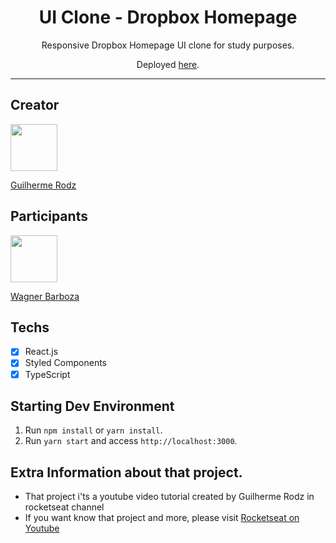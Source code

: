 
<h1 align="center">
UI Clone - Dropbox Homepage
</h1>

<p align="center">Responsive Dropbox Homepage UI clone for study purposes.</p>
<p align="center">Deployed <a href="https://rocketseat-clone-dropbox-menu.netlify.app/">here</a>.</p>
<hr>

## Creator

[<img src="https://avatars3.githubusercontent.com/u/10366880?s=460&v=4" width="75px;"/>](https://github.com/guilhermerodz)


[Guilherme Rodz](https://github.com/guilhermerodz)

## Participants

[<img src="https://avatars2.githubusercontent.com/u/66399640?s=460&u=4a8870a51985dcca1e9cc5584e1edabc6fbb9800&v=4" width="75px;"/>](https://github.com/wcfx)


[Wagner Barboza](https://github.com/WCFX)

## Techs

- [x] React.js
- [x] Styled Components
- [x] TypeScript

## Starting Dev Environment

1. Run `npm install` or `yarn install`.<br />
2. Run `yarn start` and access `http://localhost:3000`.<br />

## Extra Information about that project.
- That project i'ts a youtube video tutorial created by Guilherme Rodz in rocketseat channel
- If you want know that project and more, please visit <a href="https://www.youtube.com/channel/UCSfwM5u0Kce6Cce8_S72olg">Rocketseat on Youtube</a>

